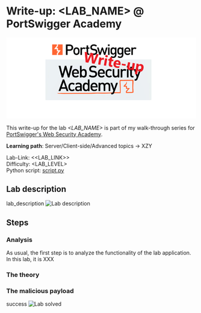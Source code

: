 # Write-up: <LAB_NAME> @ PortSwigger Academy

![logo](img/logo.png)

This write-up for the lab *<LAB_NAME>* is part of my walk-through series for [PortSwigger's Web Security Academy](https://portswigger.net/web-security).

**Learning path**: Server/Client-side/Advanced topics → XZY

Lab-Link: <<LAB_LINK>>  
Difficulty: <LAB_LEVEL>  
Python script: [script.py](script.py)  

## Lab description

lab_description
![Lab description](img/lab_description.png)

## Steps

### Analysis

As usual, the first step is to analyze the functionality of the lab application. In this lab, it is XXX

### The theory

### The malicious payload

success
![Lab solved](img/success.png)
